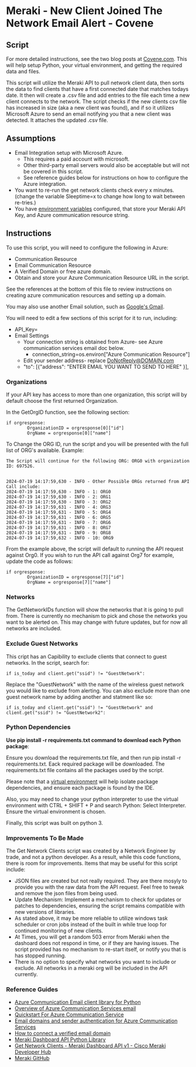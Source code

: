#  Meraki - New Client Joined The Network Email Alert - Covene
## Script
For more detailed instructions, see the two blog posts at [Covene.com](https://covene.com/gather-network-clients-pt-1/). This will help setup Python, your virtual environment, and getting the required data and files.

This script will utilize the Meraki API to pull network client data, then sorts the data to find clients that have a first connected date that matches todays date. It then will create a .csv file and add entries to the file each time a new client connects to the network. The script checks if the new clients csv file has increased in size (aka a new client was found), and if so it utilizes Microsoft Azure to send an email notifying you that a new client was detected. It attaches the updated .csv file. 

## Assumptions

- Email Integration setup with Microsoft Azure.
    - This requires a paid account with microsoft.
    - Other third-party email servers would also be acceptable but will not be covered in this script. 
    - See reference guides below for instructions on how to configure the Azure integration.
- You want to re-run the get network clients check every x minutes. (change the variable Sleeptime=x to change how long to wait between re-tries.) 
- You have [environment variables](https://www.freecodecamp.org/news/python-env-vars-how-to-get-an-environment-variable-in-python/) configured, that store your Meraki API Key, and Azure communication resource string. 

## Instructions
 To use this script, you will  need to configure the following in Azure:
- Communication Resource
- Email Communication Resource
- A Verified Domain or free azure domain.
- Obtain and store your Azure Communication Resource URL in the script.

See the references at the bottom of this file to review instructions on creating azure communication resources and setting up a domain. 

You may also use another Email solution, such as [Google's Gmail](https://mailtrap.io/blog/python-send-email-gmail/).


 You will need to edit a few sections of this script for it to run, including:
- API_Key=
- Email Settings
    - Your connection string is obtained from Azure- see Azure communication services email doc below.
        - connection_string=os.environ["Azure Communication Resource"] 
    - Edit your sender address- replace DoNotReply@DOMAIN.com
    - "to": [{"address": "ENTER EMAIL YOU WANT TO SEND TO HERE" }],

### Organizations
If your API key has access to more than one organization, this script will by default choose the first returned Organization. 

In the GetOrgID function, see the following section:

    if orgresponse:
            OrganizationID = orgresponse[0]["id"]
            OrgName = orgresponse[0]["name"]

To Change the ORG ID, run the script and you will be presented with the full list of ORG's available. Example:

    The Script will continue for the following ORG: ORG0 with organization ID: 697526.


    2024-07-19 14:17:59,630 - INFO - Other Possible ORGs returned from API Call include:
    2024-07-19 14:17:59,630 - INFO - 1: ORG0
    2024-07-19 14:17:59,630 - INFO - 2: ORG1
    2024-07-19 14:17:59,630 - INFO - 3: ORG2
    2024-07-19 14:17:59,631 - INFO - 4: ORG3
    2024-07-19 14:17:59,631 - INFO - 5: ORG4
    2024-07-19 14:17:59,631 - INFO - 6: ORG5
    2024-07-19 14:17:59,631 - INFO - 7: ORG6
    2024-07-19 14:17:59,631 - INFO - 8: ORG7
    2024-07-19 14:17:59,631 - INFO - 9: ORG8
    2024-07-19 14:17:59,632 - INFO - 10: ORG9


From the example above, the script will default to running the API request against Org0. If you wish to run the API call against Org7 for example, update the code as follows: 

    if orgresponse:
            OrganizationID = orgresponse[7]["id"]
            OrgName = orgresponse[7]["name"]

### Networks
The GetNetworkIDs function will show the networks that it is going to pull from. There is currently no mechanism to pick and chose the networks you want to be alerted on. This may change with future updates, but for now all networks are included. 


### Exclude Guest Networks
This cript has an Capibility to exclude clients that connect to guest networks. In the script, search for: 

    if is_today and client.get("ssid") != "GuestNetwork":

Replace the "GuestNetwork" with the name of the wireless guest network you would like to exclude from alerting. You can also exclude more than one guest network name by adding another and statment like so:

    if is_today and client.get("ssid") != "GuestNetwork" and client.get("ssid") != "GuestNetwork2":


### Python Dependencies
**Use pip install -r requirements.txt command to download each Python package**:

Ensure you download the requirements.txt file, and then run pip install -r requirements.txt. Eack required package will be downloaded. The requirements.txt file contains all the packages used by the script. 

Please note that a [virtual environment](https://docs.python.org/3/library/venv.html) will help isolate package dependencies, and ensure each package is found by the IDE.

Also, you may need to change your python interpreter to use the virtual environment with CTRL + SHIFT + P and search Python: Select Interpreter. Ensure the virtual environment is chosen. 

Finally, this script was built on python 3. 

### Improvements To Be Made
The Get Network Clients script was created by a Network Engineer by trade, and not a python developer. As a result, while this code functions, there is room for improvements. Items that may be useful for this script include:
- JSON files are created but not really required. They are there mosyly to provide you with the raw data from the API request. Feel free to tweak and remove the json files from being used. 
- Update Mechanism: Implement a mechanism to check for updates or patches to dependencies, ensuring the script remains compatible with new versions of libraries.
- As stated above, it may be more reliable to utilize windows task scheduler or cron jobs instead of the built in while true loop for continued monitoring of new clients.
- At Times, you will get a random 503 error from Meraki when the dashoard does not respond in time, or if they are having issues. The script provided has no mechanism to re-start itself, or notify you that is has stopped running. 
- There is no option to specify what networks you want to include or exclude. All networks in a meraki org will be included in the API currently. 



### Reference Guides
- [Azure Communication Email client library for Python](https://learn.microsoft.com/en-us/python/api/overview/azure/communication-email-readme?view=azure-python/)
- [Overview of Azure Communication Services email](https://learn.microsoft.com/en-us/azure/communication-services/concepts/email/email-overview)
- [Quickstart For Azure Communication Service](https://learn.microsoft.com/en-us/azure/communication-services/quickstarts/email/create-email-communication-resource?pivots=platform-azp)
- [Email domains and sender authentication for Azure Communication Services](https://learn.microsoft.com/en-us/azure/communication-services/concepts/email/email-domain-and-sender-authentication)
- [How to connect a verified email domain](https://learn.microsoft.com/en-us/azure/communication-services/quickstarts/email/connect-email-communication-resource?pivots=azure-portal)
- [Meraki Dashboard API Python Library](https://developer.cisco.com/meraki/api-v1/python/)
- [Get Network Clients - Meraki Dashboard API v1 - Cisco Meraki Developer Hub](https://developer.cisco.com/meraki/api-v1/get-network-clients/)
- [Meraki GitHub](https://github.com/meraki/dashboard-api-python/blob/main/README.md)
